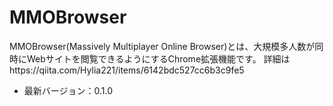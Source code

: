 # MMOBrowser
MMOBrowser(Massively Multiplayer Online Browser)とは、大規模多人数が同時にWebサイトを閲覧できるようにするChrome拡張機能です。
詳細はhttps://qiita.com/Hylia221/items/6142bdc527cc6b3c9fe5

- 最新バージョン：0.1.0
